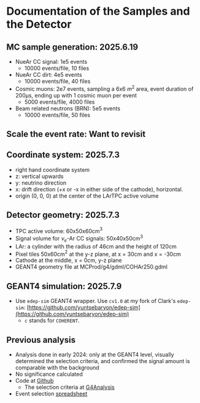 Documentation of the Samples and the Detector
=============================================

## MC sample generation: 2025.6.19

- NueAr CC signal: 1e5 events
    - 10000 events/file, 10 files
- NueAr CC dirt: 4e5 events
    - 10000 events/file, 40 files
- Cosmic muons: 2e7 events, sampling a 6x6 $m^2$ area, event duration of 200µs, 
  ending up with 1 cosmic muon per event
    - 5000 events/file, 4000 files
- Beam related neutrons (BRN): 5e5 events
    - 10000 events/file, 50 files

## Scale the event rate: Want to revisit

## Coordinate system: 2025.7.3

- right hand coordinate system
- z: vertical upwards
- y: neutrino direction
- x: drift direction (+x or -x in either side of the cathode), horizontal.
- origin (0, 0, 0) at the center of the LArTPC active volume

## Detector geometry: 2025.7.3

- TPC active volume: 60x50x60cm$^3$
- Signal volume for $\nu_e$-Ar CC signals: 50x40x50cm$^3$
- LAr: a cylinder with the radius of 46cm and the height of 120cm
- Pixel tiles 50x60cm$^2$ at the y-z plane, at x = 30cm and x = -30cm
- Cathode at the middle, x = 0cm, y-z plane
- GEANT4 geometry file at MCProd/g4/gdml/COHAr250.gdml

## GEANT4 simulation: 2025.7.9

- Use `edep-sim` GEANT4 wrapper.  Use `cv1.0` at my fork of Clark's `edep-sim`:
  [https://github.com/yuntsebaryon/edep-sim](https://github.com/yuntsebaryon/edep-sim)
    - `c` stands for `COHERENT`.


## Previous analysis

- Analysis done in early 2024: only at the GEANT4 level, visually determined
  the selection criteria, and confirmed the signal amount is comparable with 
  the background
- No significance calculated
- Code at [Github](https://github.com/yuntsebaryon/SimpleCosmics)
    - The selection criteria at [G4Analysis](https://github.com/yuntsebaryon/SimpleCosmics/tree/main/G4Analysis)
- Event selection [spreadsheet](https://docs.google.com/spreadsheets/d/1xM5-7c4KjCEbuB2rtwNQnvj_wIaUg7_NrJqVkks3xrg/edit?usp=sharing)
